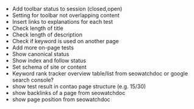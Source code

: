 - Add toolbar status to session (closed,open)
- Setting for toolbar not overlapping content
- Insert links to explanations for each test
- Check length of title
- Check length of description
- Check if keyword is used on another page
- Add more on-page tests
- Show canonical status
- Show index and follow status
- Set schema of site or content
- Keyword rank tracker overview table/list from seowatchdoc or google search console?
- show test result in contao page structure (e.g. 15/30)
- show backlinks of a page from seowatchdoc
- show page position from seowatchdoc
